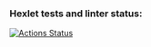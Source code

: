 ### Hexlet tests and linter status:
[![Actions Status](https://github.com/zxcCapybara/frontend-project-44/actions/workflows/hexlet-check.yml/badge.svg)](https://github.com/zxcCapybara/frontend-project-44/actions)